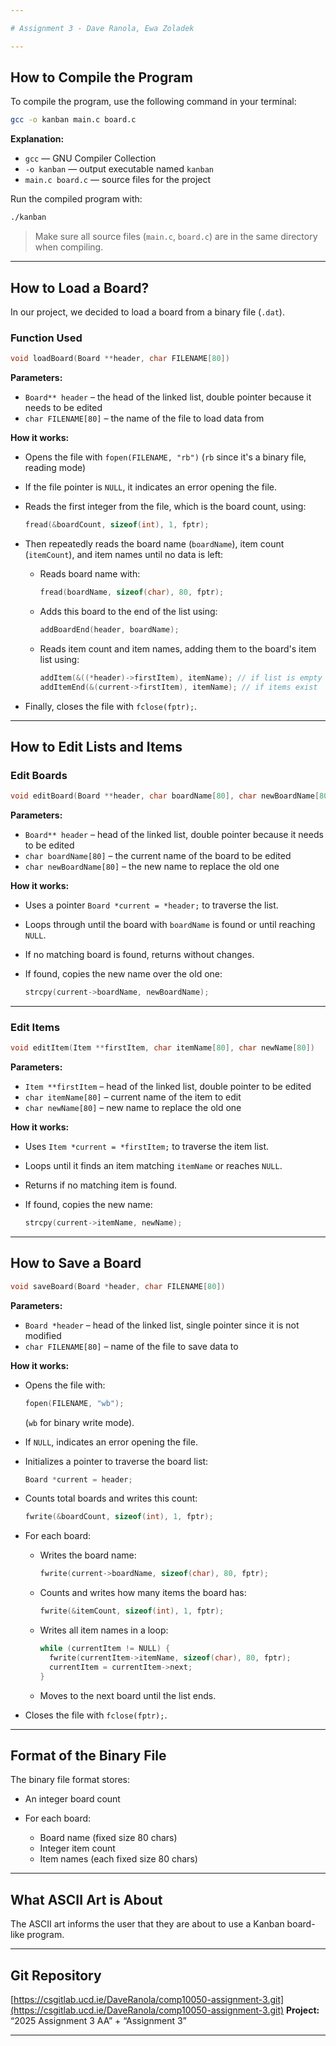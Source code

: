 ```yaml
---

# Assignment 3 - Dave Ranola, Ewa Zoladek

---
```


## How to Compile the Program

To compile the program, use the following command in your terminal:

```bash
gcc -o kanban main.c board.c
```

**Explanation:**

* `gcc` — GNU Compiler Collection
* `-o kanban` — output executable named `kanban`
* `main.c board.c` — source files for the project

Run the compiled program with:

```bash
./kanban
```

> Make sure all source files (`main.c`, `board.c`) are in the same directory when compiling.

---

## How to Load a Board?

In our project, we decided to load a board from a binary file (`.dat`).

### Function Used

```c
void loadBoard(Board **header, char FILENAME[80])
```

**Parameters:**

* `Board** header` – the head of the linked list, double pointer because it needs to be edited
* `char FILENAME[80]` – the name of the file to load data from

**How it works:**

* Opens the file with `fopen(FILENAME, "rb")` (`rb` since it's a binary file, reading mode)

* If the file pointer is `NULL`, it indicates an error opening the file.

* Reads the first integer from the file, which is the board count, using:

  ```c
  fread(&boardCount, sizeof(int), 1, fptr);
  ```

* Then repeatedly reads the board name (`boardName`), item count (`itemCount`), and item names until no data is left:

  * Reads board name with:

    ```c
    fread(boardName, sizeof(char), 80, fptr);
    ```

  * Adds this board to the end of the list using:

    ```c
    addBoardEnd(header, boardName);
    ```

  * Reads item count and item names, adding them to the board's item list using:

    ```c
    addItem(&((*header)->firstItem), itemName); // if list is empty
    addItemEnd(&(current->firstItem), itemName); // if items exist
    ```

* Finally, closes the file with `fclose(fptr);`.

---

## How to Edit Lists and Items

### Edit Boards

```c
void editBoard(Board **header, char boardName[80], char newBoardName[80])
```

**Parameters:**

* `Board** header` – head of the linked list, double pointer because it needs to be edited
* `char boardName[80]` – the current name of the board to be edited
* `char newBoardName[80]` – the new name to replace the old one

**How it works:**

* Uses a pointer `Board *current = *header;` to traverse the list.
* Loops through until the board with `boardName` is found or until reaching `NULL`.
* If no matching board is found, returns without changes.
* If found, copies the new name over the old one:

  ```c
  strcpy(current->boardName, newBoardName);
  ```

---

### Edit Items

```c
void editItem(Item **firstItem, char itemName[80], char newName[80])
```

**Parameters:**

* `Item **firstItem` – head of the linked list, double pointer to be edited
* `char itemName[80]` – current name of the item to edit
* `char newName[80]` – new name to replace the old one

**How it works:**

* Uses `Item *current = *firstItem;` to traverse the item list.
* Loops until it finds an item matching `itemName` or reaches `NULL`.
* Returns if no matching item is found.
* If found, copies the new name:

  ```c
  strcpy(current->itemName, newName);
  ```

---

## How to Save a Board

```c
void saveBoard(Board *header, char FILENAME[80])
```

**Parameters:**

* `Board *header` – head of the linked list, single pointer since it is not modified
* `char FILENAME[80]` – name of the file to save data to

**How it works:**

* Opens the file with:

  ```c
  fopen(FILENAME, "wb");
  ```

  (`wb` for binary write mode).

* If `NULL`, indicates an error opening the file.

* Initializes a pointer to traverse the board list:

  ```c
  Board *current = header;
  ```

* Counts total boards and writes this count:

  ```c
  fwrite(&boardCount, sizeof(int), 1, fptr);
  ```

* For each board:

  * Writes the board name:

    ```c
    fwrite(current->boardName, sizeof(char), 80, fptr);
    ```

  * Counts and writes how many items the board has:

    ```c
    fwrite(&itemCount, sizeof(int), 1, fptr);
    ```

  * Writes all item names in a loop:

    ```c
    while (currentItem != NULL) {
      fwrite(currentItem->itemName, sizeof(char), 80, fptr);
      currentItem = currentItem->next;
    }
    ```

  * Moves to the next board until the list ends.

* Closes the file with `fclose(fptr);`.

---

## Format of the Binary File

The binary file format stores:

* An integer board count
* For each board:

  * Board name (fixed size 80 chars)
  * Integer item count
  * Item names (each fixed size 80 chars)

---

## What ASCII Art is About

The ASCII art informs the user that they are about to use a Kanban board-like program.

---

## Git Repository

[https://csgitlab.ucd.ie/DaveRanola/comp10050-assignment-3.git](https://csgitlab.ucd.ie/DaveRanola/comp10050-assignment-3.git)
**Project:** “2025 Assignment 3 AA” + “Assignment 3”

---



